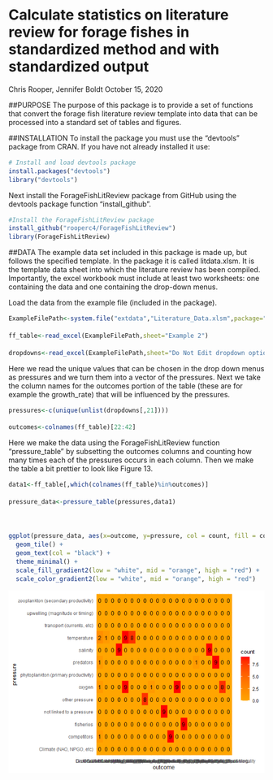 Calculate statistics on literature review for forage fishes in
standardized method and with standardized output
================
Chris Rooper, Jennifer Boldt
October 15, 2020

\#\#PURPOSE The purpose of this package is to provide a set of functions
that convert the forage fish literature review template into data that
can be processed into a standard set of tables and figures.

\#\#INSTALLATION To install the package you must use the “devtools”
package from CRAN. If you have not already installed it use:

``` r
# Install and load devtools package
install.packages("devtools")
library("devtools")
```

Next install the ForageFishLitReview package from GitHub using the
devtools package function “install\_github”.

``` r
#Install the ForageFishLitReview package
install_github("rooperc4/ForageFishLitReview")
library(ForageFishLitReview)
```

\#\#DATA The example data set included in this package is made up, but
follows the specified template. In the package it is called
litdata.xlsm. It is the template data sheet into which the literature
review has been compiled. Importantly, the excel workbook must include
at least two worksheets: one containing the data and one containing the
drop-down menus.

Load the data from the example file (included in the package).

``` r
ExampleFilePath<-system.file("extdata","Literature_Data.xlsm",package="ForageFishLitReview")

ff_table<-read_excel(ExampleFilePath,sheet="Example 2")

dropdowns<-read_excel(ExampleFilePath,sheet="Do Not Edit dropdown options")
```

Here we read the unique values that can be chosen in the drop down menus
as pressures and we turn them into a vector of the pressures. Next we
take the column names for the outcomes portion of the table (these are
for example the growth\_rate) that will be influenced by the pressures.

``` r
pressures<-c(unique(unlist(dropdowns[,21])))
                  
outcomes<-colnames(ff_table)[22:42]
```

Here we make the data using the ForageFishLitReview function
“pressure\_table” by subsetting the outcomes columns and counting how
many times each of the pressures occurs in each column. Then we make the
table a bit prettier to look like Figure 13.

``` r
data1<-ff_table[,which(colnames(ff_table)%in%outcomes)]

pressure_data<-pressure_table(pressures,data1)
  
                      
                      
ggplot(pressure_data, aes(x=outcome, y=pressure, col = count, fill = count, label = count)) +
  geom_tile() +
  geom_text(col = "black") +
  theme_minimal() +
  scale_fill_gradient2(low = "white", mid = "orange", high = "red") +
  scale_color_gradient2(low = "white", mid = "orange", high = "red")
```

![](Code_files/figure-gfm/grep%20the%20words-1.png)<!-- -->

